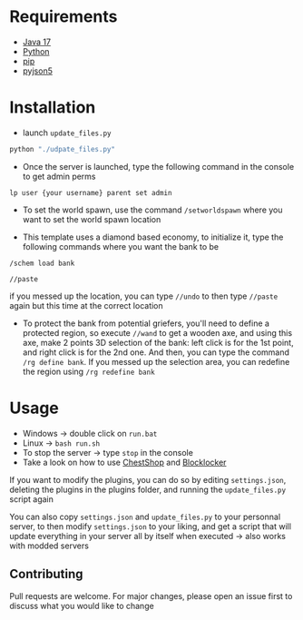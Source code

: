 # Requirements

- [Java 17](https://www.oracle.com/java/technologies/downloads/#jdk17-windows)
- [Python](https://www.python.org/downloads/)
- [pip](https://pip.pypa.io/en/stable/)
- [pyjson5](https://pypi.org/project/pyjson5/)

# Installation

- launch ```update_files.py```
```bash
python "./udpate_files.py"
```

- Once the server is launched, type the following command in the console to get admin perms
```
lp user {your username} parent set admin
```

- To set the world spawn, use the command ```/setworldspawn``` where you want to set the world spawn location

- This template uses a diamond based economy, to initialize it, type the following commands where you want the bank to be
```
/schem load bank
```
```
//paste
```
if you messed up the location, you can type ```//undo``` to then type ```//paste``` again but this time at the correct location

- To protect the bank from potential griefers, you'll need to define a protected region, so execute ```//wand``` to get a wooden axe, and using this axe, make 2 points 3D selection of the bank: left click is for the 1st point, and right click is for the 2nd one. And then, you can type the command ```/rg define bank```. If you messed up the selection area, you can redefine the region using ```/rg redefine bank```

# Usage

- Windows -> double click on ```run.bat```
- Linux -> ```bash run.sh```
- To stop the server -> type ```stop``` in the console
- Take a look on how to use [ChestShop](https://youtu.be/Zap3snBb5Fw) and [Blocklocker](https://youtu.be/EaCHTiPNGiQ)

If you want to modify the plugins, you can do so by editing ```settings.json```, deleting the plugins in the plugins folder, and running the ```update_files.py``` script again

You can also copy ```settings.json``` and ```update_files.py``` to your personnal server, to then modify ```settings.json``` to your liking, and get a script that will update everything in your server all by itself when executed -> also works with modded servers

## Contributing

Pull requests are welcome. For major changes, please open an issue first to discuss what you would like to change
